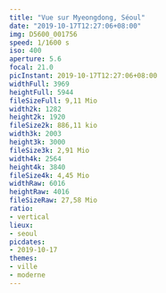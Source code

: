 ```yaml
---
title: "Vue sur Myeongdong, Séoul"
date: "2019-10-17T12:27:06+08:00"
img: D5600_001756
speed: 1/1600 s
iso: 400
aperture: 5.6
focal: 21.0
picInstant: 2019-10-17T12:27:06+08:00
widthFull: 3969
heightFull: 5944
fileSizeFull: 9,11 Mio
width2k: 1282
height2k: 1920
fileSize2k: 886,11 kio
width3k: 2003
height3k: 3000
fileSize3k: 2,91 Mio
width4k: 2564
height4k: 3840
fileSize4k: 4,45 Mio
widthRaw: 6016
heightRaw: 4016
fileSizeRaw: 27,58 Mio
ratio:
- vertical
lieux:
- seoul
picdates:
- 2019-10-17
themes:
- ville
- moderne
---
```


